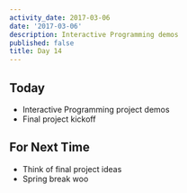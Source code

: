 ```yaml
---
activity_date: 2017-03-06
date: '2017-03-06'
description: Interactive Programming demos
published: false
title: Day 14
---
```


## Today

* Interactive Programming project demos
* Final project kickoff


## For Next Time

* Think of final project ideas
* Spring break woo

